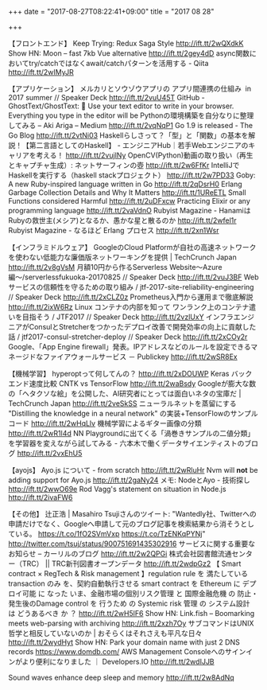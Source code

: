 +++
date = "2017-08-27T08:22:41+09:00"
title = "2017 08 28"

+++

【フロントエンド】
Keep Trying: Redux Saga Style http://ift.tt/2wQXdkK
Show HN: Moon – fast 7kb Vue alternative http://ift.tt/2gey4dD
async関数においてtry/catchではなくawait/catchパターンを活用する - Qiita http://ift.tt/2wIMyJR

【アプリケーション】
メルカリとソウゾウアプリの アプリ間連携の仕組み  in 2017 summer // Speaker Deck http://ift.tt/2vuU45T
GitHub - GhostText/GhostText: 👻 Use your text editor to write in your browser. Everything you type in the editor will be Pythonの環境構築を自分なりに整理してみる – Aki Ariga – Medium http://ift.tt/2vqNqP1
Go 1.9 is released - The Go Blog http://ift.tt/2vtNi03
Haskellらしさって？「型」と「関数」の基本を解説！【第二言語としてのHaskell】 - エンジニアHub｜若手Webエンジニアのキャリアを考える！ http://ift.tt/2vujlNy
OpenCV(Python)動画の取り扱い（再生とキャプチャ生成）: ネットサーフィンの壺 http://ift.tt/2w6FfKr
IntelliJでHaskellを実行する（haskell stackプロジェクト） http://ift.tt/2w7PD33
Goby: A new Ruby-inspired language written in Go http://ift.tt/2qDsrH0
Erlang Garbage Collection Details and Why It Matters http://ift.tt/1UReETL
Small Functions considered Harmful http://ift.tt/2uDFxcw
Practicing Elixir or any programming language http://ift.tt/2vaVdnO
Rubyist Magazine - HanamiはRubyの救世主(メシア)となるか、愚かな星と散るのか http://ift.tt/2wfel1r
Rubyist Magazine - なるほど Erlang プロセス http://ift.tt/2xn1Wsr

【インフラミドルウェア】
GoogleのCloud Platformが自社の高速ネットワークを使わない低能力な廉価版ネットワーキングを提供 | TechCrunch Japan http://ift.tt/2v8gVsM
月額10円から作るServerless Website〜Azure編〜/serverlessfukuoka-20170825 // Speaker Deck http://ift.tt/2vuJ3BF
Web サービスの信頼性を守るための取り組み / jtf-2017-site-reliability-engineering // Speaker Deck http://ift.tt/2xCLZ0z
Prometheus入門から運用まで徹底解説 http://ift.tt/2ixW6Rz
Linux コンテナの内部を知って ワンランク上のコンテナ遣いを目指そう / JTF2017 // Speaker Deck http://ift.tt/2vzlUxY
インフラエンジニアがConsulとStretcherをつかったデプロイ改善で開発効率の向上に貢献した話 / jtf2017-consul-stretcher-deploy // Speaker Deck http://ift.tt/2xCOy2r
Google、「App Engine firewall」発表。IPアドレスなどのルールを設定できるマネージドなファイアウォールサービス － Publickey http://ift.tt/2wSR8Ex

【機械学習】
hyperoptって何してんの？ http://ift.tt/2xDOUWP
Keras バックエンド速度比較 CNTK vs TensorFlow http://ift.tt/2waBsdy
Googleが膨大な数の「ヘタクソな絵」を公開した、AI研究者にとっては面白いネタの宝庫だ | TechCrunch Japan http://ift.tt/2veSkSS
ニューラルネットを蒸留にする "Distilling the knowledge in a neural network" の実装+TensorFlowのサンプルコード http://ift.tt/2wHqLlv
機械学習によるギター画像の分類 http://ift.tt/2wR1l4d
NN Playgroundに出てくる「渦巻きサンプルの二値分類」を学習器を変えながら試してみる - 六本木で働くデータサイエンティストのブログ http://ift.tt/2vxEhU5

【ayojs】
Ayo.js について - from scratch http://ift.tt/2wRluHr
Nvm will **not** be adding support for Ayo.js http://ift.tt/2gaNy24
メモ: NodeとAyo - 技術探し http://ift.tt/2wwO69e
Rod Vagg's statement on situation in Node.js http://ift.tt/2ivaFW6

【その他】
辻正浩 | Masahiro Tsujiさんのツイート: "Wantedly社、Twitterへの申請だけでなく、Googleへ申請して元のブログ記事を検索結果から消そうとしている。 https://t.co/1fO2SVmVxp https://t.co/TzENKqPYNj" http://twitter.com/tsuj/status/900751691435302916
サービスに関する重要なお知らせ – カーリルのブログ http://ift.tt/2w2QPGi
株式会社図書館流通センター（TRC） || TRC新刊図書オープンデータ http://ift.tt/2wdpGz2
【 Smart contract × RegTech & Risk management 】regulation rule を 満たしている transaction のみ を、契約自動執行させる smart contract を Ethereum に デプロイ可能 に なった いま、金融市場の個別リスク管理 と 国際金融危機 の 防止・発生後のDamage control を 行うため の Systemic risk 管理 の システム設計 は どうあるべき か ？ http://ift.tt/2wH5lF6
Show HN: Link.fish – Boomarking meets web-parsing with archiving http://ift.tt/2xzh7Oy
サブコマンドはUNIX哲学と相反していないのか | おそらくはそれさえも平凡な日々 http://ift.tt/2wydHyt
Show HN: Park your domain name with just 2 DNS records https://www.domdb.com/
AWS Management Consoleへのサインインがより便利になりました ｜ Developers.IO http://ift.tt/2wdIJJB






Sound waves enhance deep sleep and memory http://ift.tt/2w8AdNq
